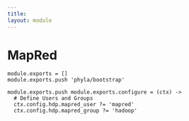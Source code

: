 ```yaml
---
title: 
layout: module
---
```


# MapRed

    module.exports = []
    module.exports.push 'phyla/bootstrap'

    module.exports.push module.exports.configure = (ctx) ->
      # Define Users and Groups
      ctx.config.hdp.mapred_user ?= 'mapred'
      ctx.config.hdp.mapred_group ?= 'hadoop'